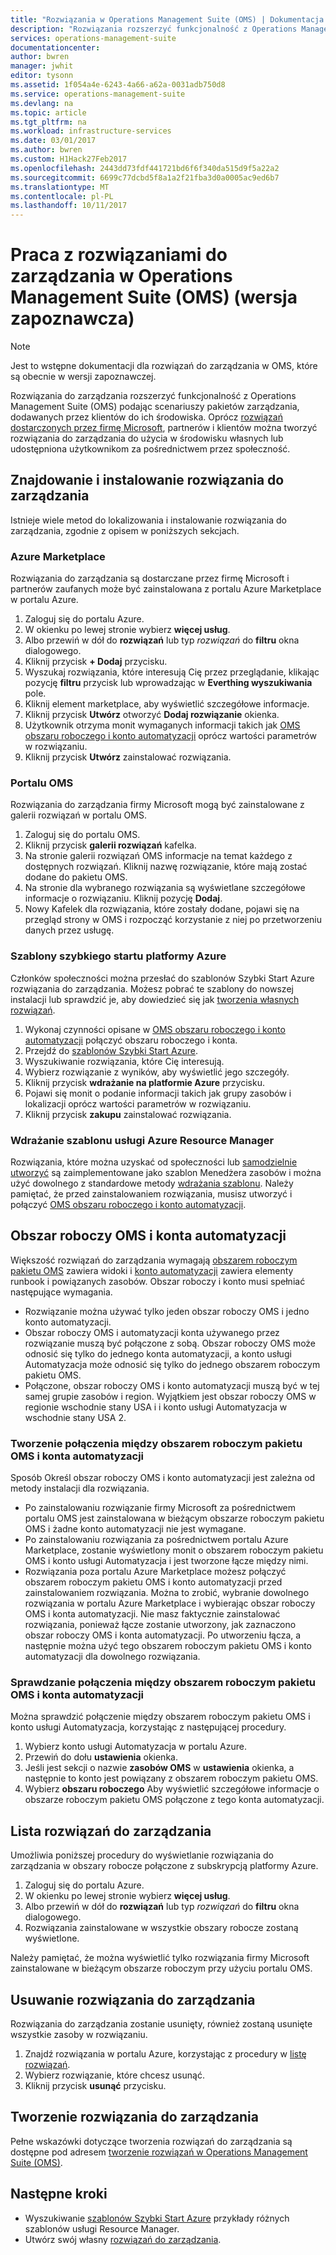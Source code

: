 ```yaml
---
title: "Rozwiązania w Operations Management Suite (OMS) | Dokumentacja firmy Microsoft"
description: "Rozwiązania rozszerzyć funkcjonalność z Operations Management Suite (OMS) przez zapewnienie scenariuszy pakietów zarządzania, dodawanych przez klientów do ich obszarem roboczym pakietu OMS.  Ten artykuł zawiera szczegółowe informacje na temat niestandardowych rozwiązań utworzonych przez klientom i partnerom."
services: operations-management-suite
documentationcenter: 
author: bwren
manager: jwhit
editor: tysonn
ms.assetid: 1f054a4e-6243-4a66-a62a-0031adb750d8
ms.service: operations-management-suite
ms.devlang: na
ms.topic: article
ms.tgt_pltfrm: na
ms.workload: infrastructure-services
ms.date: 03/01/2017
ms.author: bwren
ms.custom: H1Hack27Feb2017
ms.openlocfilehash: 2443dd73fdf441721bd6f6f340da515d9f5a22a2
ms.sourcegitcommit: 6699c77dcbd5f8a1a2f21fba3d0a0005ac9ed6b7
ms.translationtype: MT
ms.contentlocale: pl-PL
ms.lasthandoff: 10/11/2017
---
```

# <a name="working-with-management-solutions-in-operations-management-suite-oms-preview"></a>Praca z rozwiązaniami do zarządzania w Operations Management Suite (OMS) (wersja zapoznawcza)
> [!NOTE]
> Jest to wstępne dokumentacji dla rozwiązań do zarządzania w OMS, które są obecnie w wersji zapoznawczej.    
> 
> 

Rozwiązania do zarządzania rozszerzyć funkcjonalność z Operations Management Suite (OMS) podając scenariuszy pakietów zarządzania, dodawanych przez klientów do ich środowiska.  Oprócz [rozwiązań dostarczonych przez firmę Microsoft](../log-analytics/log-analytics-add-solutions.md), partnerów i klientów można tworzyć rozwiązania do zarządzania do użycia w środowisku własnych lub udostępniona użytkownikom za pośrednictwem przez społeczność.

## <a name="finding-and-installing-management-solutions"></a>Znajdowanie i instalowanie rozwiązania do zarządzania
Istnieje wiele metod do lokalizowania i instalowanie rozwiązania do zarządzania, zgodnie z opisem w poniższych sekcjach.

### <a name="azure-marketplace"></a>Azure Marketplace
Rozwiązania do zarządzania są dostarczane przez firmę Microsoft i partnerów zaufanych może być zainstalowana z portalu Azure Marketplace w portalu Azure.

1. Zaloguj się do portalu Azure.
2. W okienku po lewej stronie wybierz **więcej usług**.
3. Albo przewiń w dół do **rozwiązań** lub typ *rozwiązań* do **filtru** okna dialogowego.
4. Kliknij przycisk **+ Dodaj** przycisku.
5. Wyszukaj rozwiązania, które interesują Cię przez przeglądanie, klikając pozycję **filtru** przycisk lub wprowadzając w **Everthing wyszukiwania** pole.
6. Kliknij element marketplace, aby wyświetlić szczegółowe informacje.
7. Kliknij przycisk **Utwórz** otworzyć **Dodaj rozwiązanie** okienka.
8. Użytkownik otrzyma monit wymaganych informacji takich jak [OMS obszaru roboczego i konto automatyzacji](#oms-workspace-and-automation-account) oprócz wartości parametrów w rozwiązaniu.
9. Kliknij przycisk **Utwórz** zainstalować rozwiązania.

### <a name="oms-portal"></a>Portalu OMS
Rozwiązania do zarządzania firmy Microsoft mogą być zainstalowane z galerii rozwiązań w portalu OMS.

1. Zaloguj się do portalu OMS.
2. Kliknij przycisk **galerii rozwiązań** kafelka.
3. Na stronie galerii rozwiązań OMS informacje na temat każdego z dostępnych rozwiązań. Kliknij nazwę rozwiązanie, które mają zostać dodane do pakietu OMS.
4. Na stronie dla wybranego rozwiązania są wyświetlane szczegółowe informacje o rozwiązaniu. Kliknij pozycję **Dodaj**.
5. Nowy Kafelek dla rozwiązania, które zostały dodane, pojawi się na przegląd strony w OMS i rozpocząć korzystanie z niej po przetworzeniu danych przez usługę.

### <a name="azure-quickstart-templates"></a>Szablony szybkiego startu platformy Azure
Członków społeczności można przesłać do szablonów Szybki Start Azure rozwiązania do zarządzania.  Możesz pobrać te szablony do nowszej instalacji lub sprawdzić je, aby dowiedzieć się jak [tworzenia własnych rozwiązań](#creating-a-solution).

1. Wykonaj czynności opisane w [OMS obszaru roboczego i konto automatyzacji](#oms-workspace-and-automation-account) połączyć obszaru roboczego i konta.
2. Przejdź do [szablonów Szybki Start Azure](https://azure.microsoft.com/documentation/templates/).  
3. Wyszukiwanie rozwiązania, które Cię interesują.
4. Wybierz rozwiązanie z wyników, aby wyświetlić jego szczegóły.
5. Kliknij przycisk **wdrażanie na platformie Azure** przycisku.
6. Pojawi się monit o podanie informacji takich jak grupy zasobów i lokalizacji oprócz wartości parametrów w rozwiązaniu.
7. Kliknij przycisk **zakupu** zainstalować rozwiązania.

### <a name="deploy-azure-resource-manager-template"></a>Wdrażanie szablonu usługi Azure Resource Manager
Rozwiązania, które można uzyskać od społeczności lub [samodzielnie utworzyć](#creating-a-solution) są zaimplementowane jako szablon Menedżera zasobów i można użyć dowolnego z standardowe metody [wdrażania szablonu](../azure-resource-manager/resource-group-template-deploy-portal.md).  Należy pamiętać, że przed zainstalowaniem rozwiązania, musisz utworzyć i połączyć [OMS obszaru roboczego i konto automatyzacji](#oms-workspace-and-automation-account).

## <a name="oms-workspace-and-automation-account"></a>Obszar roboczy OMS i konta automatyzacji
Większość rozwiązań do zarządzania wymagają [obszarem roboczym pakietu OMS](../log-analytics/log-analytics-manage-access.md) zawiera widoki i [konto automatyzacji](../automation/automation-security-overview.md#automation-account-overview) zawiera elementy runbook i powiązanych zasobów. Obszar roboczy i konto musi spełniać następujące wymagania.

* Rozwiązanie można używać tylko jeden obszar roboczy OMS i jedno konto automatyzacji.  
* Obszar roboczy OMS i automatyzacji konta używanego przez rozwiązanie muszą być połączone z sobą. Obszar roboczy OMS może odnosić się tylko do jednego konta automatyzacji, a konto usługi Automatyzacja może odnosić się tylko do jednego obszarem roboczym pakietu OMS.
* Połączone, obszar roboczy OMS i konto automatyzacji muszą być w tej samej grupie zasobów i region.  Wyjątkiem jest obszar roboczy OMS w regionie wschodnie stany USA i i konto usługi Automatyzacja w wschodnie stany USA 2.

### <a name="creating-a-link-between-an-oms-workspace-and-automation-account"></a>Tworzenie połączenia między obszarem roboczym pakietu OMS i konta automatyzacji
Sposób Określ obszar roboczy OMS i konto automatyzacji jest zależna od metody instalacji dla rozwiązania.

* Po zainstalowaniu rozwiązanie firmy Microsoft za pośrednictwem portalu OMS jest zainstalowana w bieżącym obszarze roboczym pakietu OMS i żadne konto automatyzacji nie jest wymagane.
* Po zainstalowaniu rozwiązania za pośrednictwem portalu Azure Marketplace, zostanie wyświetlony monit o obszarem roboczym pakietu OMS i konto usługi Automatyzacja i jest tworzone łącze między nimi.  
* Rozwiązania poza portalu Azure Marketplace możesz połączyć obszarem roboczym pakietu OMS i konto automatyzacji przed zainstalowaniem rozwiązania.  Można to zrobić, wybranie dowolnego rozwiązania w portalu Azure Marketplace i wybierając obszar roboczy OMS i konta automatyzacji.  Nie masz faktycznie zainstalować rozwiązania, ponieważ łącze zostanie utworzony, jak zaznaczono obszar roboczy OMS i konta automatyzacji.  Po utworzeniu łącza, a następnie można użyć tego obszarem roboczym pakietu OMS i konto automatyzacji dla dowolnego rozwiązania. 

### <a name="verifying-the-link-between-an-oms-workspace-and-automation-account"></a>Sprawdzanie połączenia między obszarem roboczym pakietu OMS i konta automatyzacji
Można sprawdzić połączenie między obszarem roboczym pakietu OMS i konto usługi Automatyzacja, korzystając z następującej procedury.

1. Wybierz konto usługi Automatyzacja w portalu Azure.
2. Przewiń do dołu **ustawienia** okienka.
3. Jeśli jest sekcji o nazwie **zasobów OMS** w **ustawienia** okienka, a następnie to konto jest powiązany z obszarem roboczym pakietu OMS.
4. Wybierz **obszaru roboczego** Aby wyświetlić szczegółowe informacje o obszarze roboczym pakietu OMS połączone z tego konta automatyzacji.

## <a name="listing-management-solutions"></a>Lista rozwiązań do zarządzania
Umożliwia poniższej procedury do wyświetlanie rozwiązania do zarządzania w obszary robocze połączone z subskrypcją platformy Azure.

1. Zaloguj się do portalu Azure.
2. W okienku po lewej stronie wybierz **więcej usług**.
3. Albo przewiń w dół do **rozwiązań** lub typ *rozwiązań* do **filtru** okna dialogowego.
4. Rozwiązania zainstalowane w wszystkie obszary robocze zostaną wyświetlone.

Należy pamiętać, że można wyświetlić tylko rozwiązania firmy Microsoft zainstalowane w bieżącym obszarze roboczym przy użyciu portalu OMS.

## <a name="removing-a-management-solution"></a>Usuwanie rozwiązania do zarządzania
Rozwiązania do zarządzania zostanie usunięty, również zostaną usunięte wszystkie zasoby w rozwiązaniu.  

1. Znajdź rozwiązania w portalu Azure, korzystając z procedury w [listę rozwiązań](#listing-solutions).
2. Wybierz rozwiązanie, które chcesz usunąć.
3. Kliknij przycisk **usunąć** przycisku.

## <a name="creating-a-management-solution"></a>Tworzenie rozwiązania do zarządzania
Pełne wskazówki dotyczące tworzenia rozwiązań do zarządzania są dostępne pod adresem [tworzenie rozwiązań w Operations Management Suite (OMS)](operations-management-suite-solutions-creating.md). 

## <a name="next-steps"></a>Następne kroki
* Wyszukiwanie [szablonów Szybki Start Azure](https://azure.microsoft.com/documentation/templates) przykłady różnych szablonów usługi Resource Manager.
* Utwórz swój własny [rozwiązań do zarządzania](operations-management-suite-solutions-creating.md).

